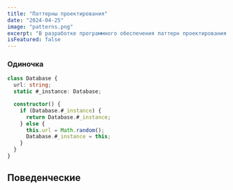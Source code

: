 ```yaml
---
title: "Паттерны проектирования"
date: "2024-04-25"
image: "patterns.png"
excerpt: "В разработке программного обеспечения паттерн проектирования — это общее решение повторяющейся проблемы в дизайне программ."
isFeatured: false
---
```


### Одиночка

```typescript
class Database {
  url: string;
  static #_instance: Database;

  constructor() {
    if (Database.#_instance) {
      return Database.#_instance;
    } else {
      this.url = Math.random();
      Database.#_instance = this;
    }
  }
}
```

## Поведенческие
